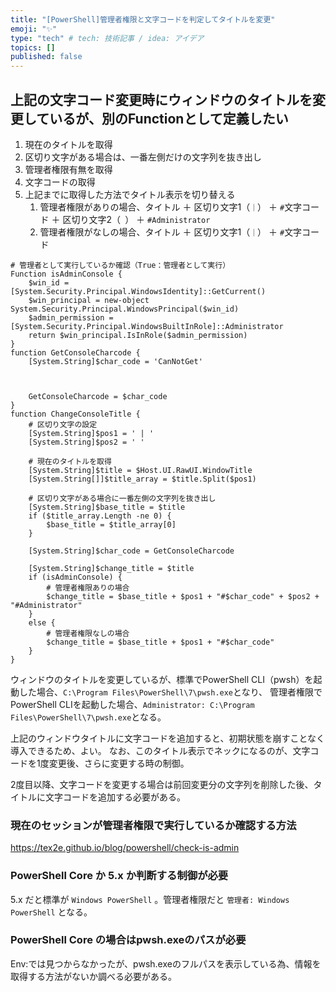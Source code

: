 ```yaml
---
title: "[PowerShell]管理者権限と文字コードを判定してタイトルを変更"
emoji: "✨"
type: "tech" # tech: 技術記事 / idea: アイデア
topics: []
published: false
---
```

## 上記の文字コード変更時にウィンドウのタイトルを変更しているが、別のFunctionとして定義したい

1. 現在のタイトルを取得
1. 区切り文字がある場合は、一番左側だけの文字列を抜き出し
1. 管理者権限有無を取得
1. 文字コードの取得
1. 上記までに取得した方法でタイトル表示を切り替える
    1. 管理者権限がありの場合、タイトル ＋ 区切り文字1（`｜`） ＋ `#`文字コード ＋ 区切り文字2（` `） ＋ `#Administrator`
    1. 管理者権限がなしの場合、タイトル ＋ 区切り文字1（`｜`） ＋ `#`文字コード

```powershell:
# 管理者として実行しているか確認（True：管理者として実行）
Function isAdminConsole {
    $win_id = [System.Security.Principal.WindowsIdentity]::GetCurrent()
    $win_principal = new-object System.Security.Principal.WindowsPrincipal($win_id)
    $admin_permission = [System.Security.Principal.WindowsBuiltInRole]::Administrator
    return $win_principal.IsInRole($admin_permission)
}
function GetConsoleCharcode {
    [System.String]$char_code = 'CanNotGet'

    

    GetConsoleCharcode = $char_code
}
function ChangeConsoleTitle {
    # 区切り文字の設定
    [System.String]$pos1 = ' | '
    [System.String]$pos2 = ' '

    # 現在のタイトルを取得
    [System.String]$title = $Host.UI.RawUI.WindowTitle
    [System.String[]]$title_array = $title.Split($pos1)

    # 区切り文字がある場合に一番左側の文字列を抜き出し
    [System.String]$base_title = $title
    if ($title_array.Length -ne 0) {
        $base_title = $title_array[0]
    }

    [System.String]$char_code = GetConsoleCharcode
    
    [System.String]$change_title = $title
    if (isAdminConsole) {
        # 管理者権限ありの場合
        $change_title = $base_title + $pos1 + "#$char_code" + $pos2 + "#Administrator"
    }
    else {
        # 管理者権限なしの場合
        $change_title = $base_title + $pos1 + "#$char_code"
    }
}
```

ウィンドウのタイトルを変更しているが、標準でPowerShell CLI（pwsh）を起動した場合、`C:\Program Files\PowerShell\7\pwsh.exe`となり、
管理者権限でPowerShell CLIを起動した場合、`Administrator: C:\Program Files\PowerShell\7\pwsh.exe`となる。

上記のウィンドウタイトルに文字コードを追加すると、初期状態を崩すことなく導入できるため、よい。
なお、このタイトル表示でネックになるのが、文字コードを1度変更後、さらに変更する時の制御。

2度目以降、文字コードを変更する場合は前回変更分の文字列を削除した後、タイトルに文字コードを追加する必要がある。

### 現在のセッションが管理者権限で実行しているか確認する方法

https://tex2e.github.io/blog/powershell/check-is-admin

### PowerShell Core か 5.x か判断する制御が必要

5.x だと標準が `Windows PowerShell` 。管理者権限だと `管理者: Windows PowerShell` となる。

### PowerShell Core の場合はpwsh.exeのパスが必要

Env:では見つからなかったが、pwsh.exeのフルパスを表示している為、情報を取得する方法がないか調べる必要がある。
